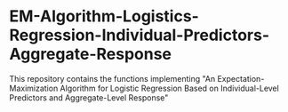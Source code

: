 # EM-Algorithm-Logistics-Regression-Individual-Predictors-Aggregate-Response
This repository contains the functions implementing "An Expectation-Maximization Algorithm for Logistic Regression Based on Individual-Level Predictors and Aggregate-Level Response"
